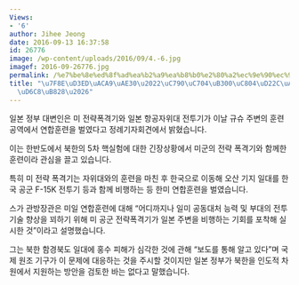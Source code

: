 ```yaml
---
Views:
- '6'
author: Jihee Jeong
date: 2016-09-13 16:37:58
id: 26776
image: /wp-content/uploads/2016/09/4.-6.jpg
imagef: 2016-09-26776.jpg
permalink: /%e7%be%8e%ed%8f%ad%ea%b2%a9%ea%b8%b0%e2%80%a2%ec%9e%90%ec%9c%84%eb%8c%80%ec%a0%84%ed%88%ac%ea%b8%b0-%ec%97%b0%ed%95%a9%ed%9b%88%eb%a0%a8/
title: "\u7F8E\uD3ED\uACA9\uAE30\u2022\uC790\uC704\uB300\uC804\uD22C\uAE30 \uC5F0\uD569\
  \uD6C8\uB828\u2026"
---
```


일본 정부 대변인은 미 전략폭격기와 일본 항공자위대 전투기가 이날 규슈 주변의 훈련 공역에서 연합훈련을 벌였다고 정례기자회견에서 밝혔습니다.

이는 한반도에서 북한의 5차 핵실험에 대한 긴장상황에서 미군의 전략 폭격기와 함께한 훈련이라 관심을 끌고 있습니다.

특히 미 전략 폭격기는 자위대와의 훈련을 마친 후 한국으로 이동해 오산 기지 일대를 한국 공군 F-15K 전투기 등과 함께 비행하는 등 한미 연합훈련을 벌였습니다.

스가 관방장관은 미일 연합훈련에 대해 &#8220;어디까지나 일미 공동대처 능력 및 부대의 전투기술 향상을 꾀하기 위해 미 공군 전략폭격기가 일본 주변을 비행하는 기회를 포착해 실시한 것&#8221;이라고 설명했습니다.

그는 북한 함경북도 일대에 홍수 피해가 심각한 것에 관해 &#8220;보도를 통해 알고 있다&#8221;며 국제 원조 기구가 이 문제에 대응하는 것을 주시할 것이지만 일본 정부가 북한을 인도적 차원에서 지원하는 방안을 검토한 바는 없다고 말했습니다.
